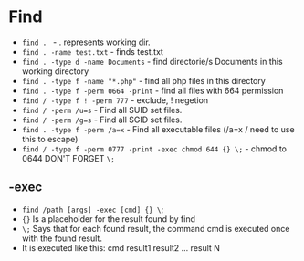 # Find

* `find . `  - . represents working dir.
* `find . -name test.txt` - finds test.txt
* `find . -type d -name Documents` -  find directorie/s Documents in this working directory
* `find . -type f -name "*.php"` - find all php files in this directory
* `find . -type f -perm 0664 -print` - find all files with 664 permission
* `find / -type f ! -perm 777` - exclude, ! negetion
* `find / -perm /u=s` - Find all SUID set files.
* `find / -perm /g=s` - Find all SGID set files.
* `find . -type f -perm /a=x` - Find all executable files (/a=x  / need to use this to escape)
* `find / -type f -perm 0777 -print -exec chmod 644 {} \;` - chmod to 0644 DON'T FORGET `\;`
## -exec
* `find /path [args] -exec [cmd] {} \`;
* `{}` Is a placeholder for the result found by find
* `\;` Says that for each found result, the command cmd is executed once with the found result.
* It is executed like this: cmd result1 result2 … result N



